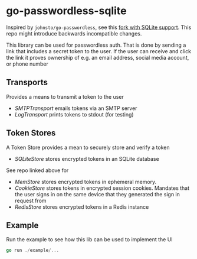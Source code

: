 # go-passwordless-sqlite

Inspired by `johnsto/go-passwordless`, see this [fork with SQLite support](https://github.com/mozey/go-passwordless). This repo might introduce backwards incompatible changes.

This library can be used for passwordless auth. That is done by sending a link that includes a secret token to the user. If the user can receive and click the link it proves ownership of e.g. an email address, social media account, or phone number


## Transports

Provides a means to transmit a token to the user

- *SMTPTransport* emails tokens via an SMTP server
- *LogTransport* prints tokens to stdout (for testing)


## Token Stores

A Token Store provides a mean to securely store and verify a token

- *SQLiteStore* stores encrypted tokens in an SQLite database

See repo linked above for 

- *MemStore* stores encrypted tokens in ephemeral memory.
- *CookieStore* stores tokens in encrypted session cookies. Mandates that the user signs in on the same device that they generated the sign in request from
- *RedisStore* stores encrypted tokens in a Redis instance


## Example 

Run the example to see how this lib can be used to implement the UI

```go
go run ./example/...

```